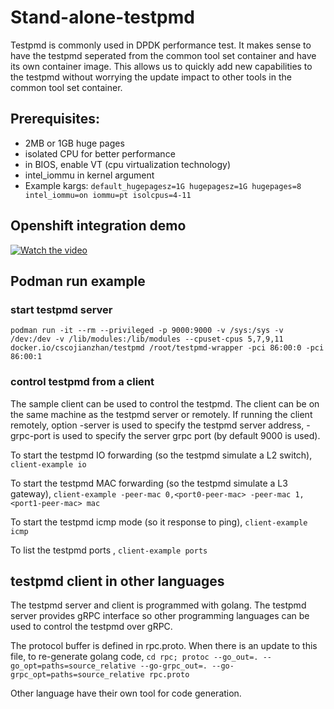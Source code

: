 
# Stand-alone-testpmd

Testpmd is commonly used in DPDK performance test.
It makes sense to have the testpmd seperated from the common tool set container and have its own 
container image. This allows us to quickly add new capabilities to the testpmd without 
worrying the update impact to other tools in the common tool set container.

## Prerequisites:
+ 2MB or 1GB huge pages
+ isolated CPU for better performance
+ in BIOS, enable VT (cpu virtualization technology)
+ intel_iommu in kernel argument
+ Example kargs: `default_hugepagesz=1G hugepagesz=1G hugepages=8 intel_iommu=on iommu=pt isolcpus=4-11`

## Openshift integration demo

[![Watch the video](https://img.youtube.com/vi/C5s9DZC3D6c/hqdefault.jpg)](https://youtu.be/C5s9DZC3D6c)

## Podman run example

### start testpmd server 

`podman run -it --rm --privileged -p 9000:9000 -v /sys:/sys -v /dev:/dev -v /lib/modules:/lib/modules --cpuset-cpus 5,7,9,11 docker.io/cscojianzhan/testpmd /root/testpmd-wrapper -pci 86:00:0 -pci 86:00:1`

### control testpmd from a client

The sample client can be used to control the testpmd. The client can be on the same machine as the testpmd server or remotely. 
If running the client remotely, option -server is used to specify the testpmd server address, -grpc-port is used to specify
the server grpc port (by default 9000 is used).

To start the testpmd IO forwarding (so the testpmd simulate a L2 switch),
`client-example io`

To start the testpmd MAC forwarding (so the testpmd simulate a L3 gateway),
`client-example -peer-mac 0,<port0-peer-mac> -peer-mac 1,<port1-peer-mac> mac`

To start the testpmd icmp mode (so it response to ping),
`client-example icmp`

To list the testpmd ports ,
`client-example ports`

## testpmd client in other languages

The testpmd server and client is programmed with golang. The testpmd server provides gRPC 
interface so other programming languages can be used to control the testpmd 
over gRPC.

The protocol buffer is defined in rpc.proto. When there is an update to this file, to 
re-generate golang code,
`cd rpc; protoc --go_out=. --go_opt=paths=source_relative --go-grpc_out=. --go-grpc_opt=paths=source_relative rpc.proto`

Other language have their own tool for code generation.

